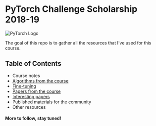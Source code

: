 # PyTorch Challenge Scholarship 2018-19

![PyTorch Logo](https://github.com/pytorch/pytorch/blob/master/docs/source/_static/img/pytorch-logo-dark.png)

The goal of this repo is to gather all the resources that I've used for this course.

## Table of Contents
- Course notes
- [Algorithms from the course](/blob/master/algorithms/algorithms_notes.md)
- [Fine-tuning ](/blob/master/fine_tuning/fine_tuning.md)
- [Papers from the course](papers_from_course.md)
- [Interesting papers](interesting_papers.md)
- Published materials for the community
- Other resources


#### More to follow, stay tuned!